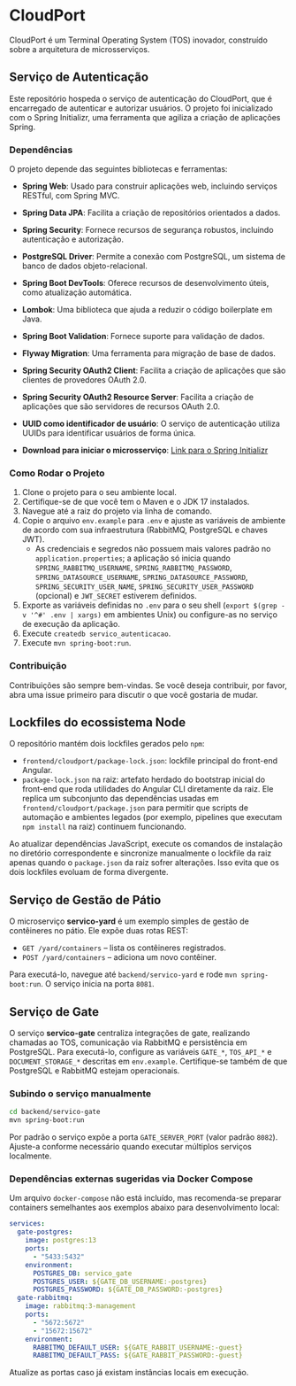 # CloudPort

CloudPort é um Terminal Operating System (TOS) inovador, construído sobre a arquitetura de microsserviços.

## Serviço de Autenticação

Este repositório hospeda o serviço de autenticação do CloudPort, que é encarregado de autenticar e autorizar usuários. O projeto foi inicializado com o Spring Initializr, uma ferramenta que agiliza a criação de aplicações Spring.

### Dependências

O projeto depende das seguintes bibliotecas e ferramentas:

- **Spring Web**: Usado para construir aplicações web, incluindo serviços RESTful, com Spring MVC.
- **Spring Data JPA**: Facilita a criação de repositórios orientados a dados.
- **Spring Security**: Fornece recursos de segurança robustos, incluindo autenticação e autorização.
- **PostgreSQL Driver**: Permite a conexão com PostgreSQL, um sistema de banco de dados objeto-relacional.
- **Spring Boot DevTools**: Oferece recursos de desenvolvimento úteis, como atualização automática.
- **Lombok**: Uma biblioteca que ajuda a reduzir o código boilerplate em Java.
- **Spring Boot Validation**: Fornece suporte para validação de dados.
- **Flyway Migration**: Uma ferramenta para migração de base de dados.
- **Spring Security OAuth2 Client**: Facilita a criação de aplicações que são clientes de provedores OAuth 2.0.
- **Spring Security OAuth2 Resource Server**: Facilita a criação de aplicações que são servidores de recursos OAuth 2.0.
- **UUID como identificador de usuário**: O serviço de autenticação utiliza UUIDs para identificar usuários de forma única.

- **Download para iniciar o microsserviço**:
[Link para o Spring Initializr](https://start.spring.io/#!type=maven-project&language=java&platformVersion=3.1.1&packaging=jar&jvmVersion=11&groupId=br.com.cloudport&artifactId=servico-autenticacao&name=servico-autenticacao&description=Servi%C3%A7o%20respons%C3%A1vel%20pela%20autentica%C3%A7%C3%A3o%20e%20autoriza%C3%A7%C3%A3o%20de%20usu%C3%A1rios%20na%20aplica%C3%A7%C3%A3o%20CloudPort.&packageName=br.com.cloudport.servico-autenticacao&dependencies=web,data-jpa,security,postgresql,devtools,lombok,validation,flyway,oauth2-client,oauth2-resource-server)

### Como Rodar o Projeto

1. Clone o projeto para o seu ambiente local.
2. Certifique-se de que você tem o Maven e o JDK 17 instalados.
3. Navegue até a raiz do projeto via linha de comando.
4. Copie o arquivo `env.example` para `.env` e ajuste as variáveis de ambiente de acordo com sua infraestrutura (RabbitMQ, PostgreSQL e chaves JWT).
   - As credenciais e segredos não possuem mais valores padrão no `application.properties`; a aplicação só inicia quando `SPRING_RABBITMQ_USERNAME`, `SPRING_RABBITMQ_PASSWORD`, `SPRING_DATASOURCE_USERNAME`, `SPRING_DATASOURCE_PASSWORD`, `SPRING_SECURITY_USER_NAME`, `SPRING_SECURITY_USER_PASSWORD` (opcional) e `JWT_SECRET` estiverem definidos.
5. Exporte as variáveis definidas no `.env` para o seu shell (`export $(grep -v '^#' .env | xargs)` em ambientes Unix) ou configure-as no serviço de execução da aplicação.
6. Execute `createdb servico_autenticacao`.
7. Execute `mvn spring-boot:run`.

### Contribuição

Contribuições são sempre bem-vindas. Se você deseja contribuir, por favor, abra uma issue primeiro para discutir o que você gostaria de mudar.


## Lockfiles do ecossistema Node

O repositório mantém dois lockfiles gerados pelo `npm`:

- `frontend/cloudport/package-lock.json`: lockfile principal do front-end Angular.
- `package-lock.json` na raiz: artefato herdado do bootstrap inicial do front-end que roda utilidades do Angular CLI diretamente da raiz. Ele replica um subconjunto das dependências usadas em `frontend/cloudport/package.json` para permitir que scripts de automação e ambientes legados (por exemplo, pipelines que executam `npm install` na raiz) continuem funcionando.

Ao atualizar dependências JavaScript, execute os comandos de instalação no diretório correspondente e sincronize manualmente o lockfile da raiz apenas quando o `package.json` da raiz sofrer alterações. Isso evita que os dois lockfiles evoluam de forma divergente.


## Serviço de Gestão de Pátio

O microserviço **servico-yard** é um exemplo simples de gestão de contêineres no pátio. Ele expõe duas rotas REST:

- `GET /yard/containers` – lista os contêineres registrados.
- `POST /yard/containers` – adiciona um novo contêiner.

Para executá-lo, navegue até `backend/servico-yard` e rode `mvn spring-boot:run`. O serviço inicia na porta `8081`.

## Serviço de Gate

O serviço **servico-gate** centraliza integrações de gate, realizando chamadas ao TOS, comunicação via RabbitMQ e persistência em PostgreSQL. Para executá-lo, configure as variáveis `GATE_*`, `TOS_API_*` e `DOCUMENT_STORAGE_*` descritas em `env.example`. Certifique-se também de que PostgreSQL e RabbitMQ estejam operacionais.

### Subindo o serviço manualmente

```bash
cd backend/servico-gate
mvn spring-boot:run
```

Por padrão o serviço expõe a porta `GATE_SERVER_PORT` (valor padrão `8082`). Ajuste-a conforme necessário quando executar múltiplos serviços localmente.

### Dependências externas sugeridas via Docker Compose

Um arquivo `docker-compose` não está incluído, mas recomenda-se preparar containers semelhantes aos exemplos abaixo para desenvolvimento local:

```yaml
services:
  gate-postgres:
    image: postgres:13
    ports:
      - "5433:5432"
    environment:
      POSTGRES_DB: servico_gate
      POSTGRES_USER: ${GATE_DB_USERNAME:-postgres}
      POSTGRES_PASSWORD: ${GATE_DB_PASSWORD:-postgres}
  gate-rabbitmq:
    image: rabbitmq:3-management
    ports:
      - "5672:5672"
      - "15672:15672"
    environment:
      RABBITMQ_DEFAULT_USER: ${GATE_RABBIT_USERNAME:-guest}
      RABBITMQ_DEFAULT_PASS: ${GATE_RABBIT_PASSWORD:-guest}
```

Atualize as portas caso já existam instâncias locais em execução.
